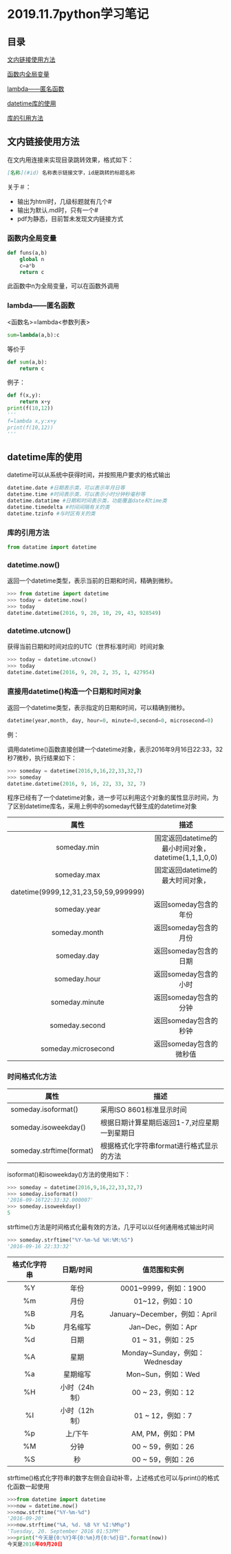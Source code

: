 # 2019.11.7python学习笔记

## 目录

[文内链接使用方法](#文内链接使用方法)

[函数内全局变量](#函数内全局变量)

[lambda——匿名函数](##lambda——匿名函数)

[datetime库的使用](##datetime库的使用)

[库的引用方法](###库的引用方法)

## 文内链接使用方法

在文内用连接来实现目录跳转效果，格式如下：

```markdown
[名称](#id) 名称表示链接文字，id是跳转的标题名称
```

关于＃：

- 输出为html时，几级标题就有几个#
- 输出为默认.md时，只有一个#
- pdf为静态，目前暂未发现文内链接方式

### 函数内全局变量

```python
def funs(a,b)
	global n
    c=a*b
    return c
```

此函数中n为全局变量，可以在函数外调用

### lambda——匿名函数

<函数名>=lambda<参数列表>

```python
sum=lambda(a,b):c
```

等价于

```python
def sum(a,b):
    return c
```

例子：

```python
def f(x,y):
    return x+y
print(f(10,12))
'''
f=lambda x,y:x+y
print(f(10,12))
'''
```

## datetime库的使用

datetime可以从系统中获得时间，并按照用户要求的格式输出

```python
datetime.date #日期表示类，可以表示年月日等
datetime.time #时间表示类，可以表示小时分钟秒毫秒等
datetime.datatime #日期和时间表示类，功能覆盖date和time类
datetime.timedelta #时间间隔有关的类
datetime.tzinfo #与时区有关的类
```

### 库的引用方法

```python
from datatime import datetime
```

### datetime.now()

返回一个datetime类型，表示当前的日期和时间，精确到微秒。

```python
>>> from datetime import datetime
>>> today = datetime.now()
>>> today
datetime.datetime(2016, 9, 20, 10, 29, 43, 928549)
```

### datetime.utcnow()

获得当前日期和时间对应的UTC（世界标准时间）时间对象

```python
>>> today = datetime.utcnow()
>>> today
datetime.datetime(2016, 9, 20, 2, 35, 1, 427954)
```

### 直接用datetime()构造一个日期和时间对象

返回一个datetime类型，表示指定的日期和时间，可以精确到微秒。

```python
datetime(year,month, day, hour=0, minute=0,second=0, microsecond=0)
```

例：

调用datetime()函数直接创建一个datetime对象，表示2016年9月16日22:33，32秒7微秒，执行结果如下：

```python
>>> someday = datetime(2016,9,16,22,33,32,7)
>>> someday
datetime.datetime(2016, 9, 16, 22, 33, 32, 7)
```

程序已经有了一个datetime对象，进一步可以利用这个对象的属性显示时间，为了区别datetime库名，采用上例中的someday代替生成的datetime对象

|        属性         |                             描述                             |
| :-----------------: | :----------------------------------------------------------: |
|     someday.min     |     固定返回datetime的最小时间对象，datetime(1,1,1,0,0)      |
|     someday.max     | 固定返回datetime的最大时间对象，
datetime(9999,12,31,23,59,59,999999) |
|    someday.year     |                    返回someday包含的年份                     |
|    someday.month    |                    返回someday包含的月份                     |
|     someday.day     |                    返回someday包含的日期                     |
|    someday.hour     |                    返回someday包含的小时                     |
|   someday.minute    |                    返回someday包含的分钟                     |
|   someday.second    |                    返回someday包含的秒钟                     |
| someday.microsecond |                   返回someday包含的微秒值                    |

### 时间格式化方法

| 属性                     | 描述                                         |
| ------------------------ | -------------------------------------------- |
| someday.isoformat()      | 采用ISO 8601标准显示时间                     |
| someday.isoweekday()     | 根据日期计算星期后返回1-7,对应星期一到星期日 |
| someday.strftime(format) | 根据格式化字符串format进行格式显示的方法     |

isoformat()和isoweekday()方法的使用如下：

```python
>>> someday = datetime(2016,9,16,22,33,32,7)
>>> someday.isoformat()
'2016-09-16T22:33:32.000007'
>>> someday.isoweekday()
5
```

strftime()方法是时间格式化最有效的方法，几乎可以以任何通用格式输出时间

```python
>>> someday.strftime("%Y-%m-%d %H:%M:%S")
'2016-09-16 22:33:32'
```

| 格式化字符串 |   日期/时间   |          值范围和实例          |
| :----------: | :-----------: | :----------------------------: |
|      %Y      |     年份      |     0001~9999，例如：1900      |
|      %m      |     月份      |        01~12，例如：10         |
|      %B      |     月名      | January~December，例如：April  |
|      %b      |   月名缩写    |       Jan~Dec，例如：Apr       |
|      %d      |     日期      |       01 ~ 31，例如：25        |
|      %A      |     星期      | Monday~Sunday，例如：Wednesday |
|      %a      |   星期缩写    |       Mon~Sun，例如：Wed       |
|      %H      | 小时（24h制） |       00 ~ 23，例如：12        |
|      %I      | 小时（12h制） |        01 ~ 12，例如：7        |
|      %p      |    上/下午    |        AM, PM，例如：PM        |
|      %M      |     分钟      |       00 ~ 59，例如：26        |
|      %S      |      秒       |       00 ~ 59，例如：26        |

strftime()格式化字符串的数字左侧会自动补零，上述格式也可以与print()的格式化函数一起使用

```python
>>>from datetime import datetime
>>>now = datetime.now()
>>>now.strftime("%Y-%m-%d")
'2016-09-20'
>>>now.strftime("%A, %d. %B %Y %I:%M%p")
'Tuesday, 20. September 2016 01:53PM'
>>>print("今天是{0:%Y}年{0:%m}月{0:%d}日".format(now))
今天是2016年09月20日
```

